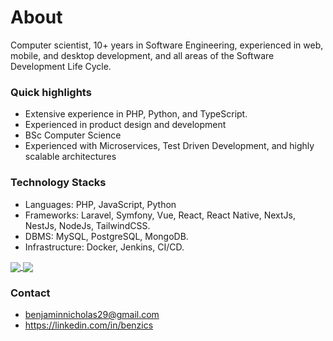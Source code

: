 # About
Computer scientist, 10+ years in Software Engineering, experienced in web, mobile, and desktop development, and all areas of the Software Development Life Cycle.

### Quick highlights
- Extensive experience in PHP, Python, and TypeScript.
- Experienced in product design and development
- BSc Computer Science
- Experienced with Microservices, Test Driven Development, and highly scalable architectures

### Technology Stacks
- Languages: PHP, JavaScript, Python
- Frameworks: Laravel, Symfony, Vue, React, React Native, NextJs, NestJs, NodeJs, TailwindCSS.
- DBMS: MySQL, PostgreSQL, MongoDB.
- Infrastructure: Docker, Jenkins, CI/CD.

<a href="https://github.com/benzics">
  <img align="center" src="https://github-readme-stats.vercel.app/api?username=benzics&theme=nord&show_icons=true&count_private=true&hide=contribs&line_height=40" />
</a>
<a href="https://github.com/benzics">
  <img align="center" src="https://github-readme-stats.vercel.app/api/top-langs/?username=benzics&theme=nord&langs_count=4" />
</a>


### Contact
- benjaminnicholas29@gmail.com
- https://linkedin.com/in/benzics
